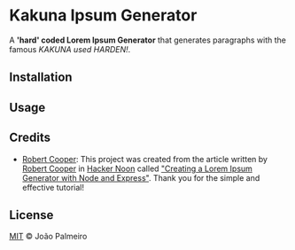 # Kakuna Ipsum Generator
A **'hard' coded Lorem Ipsum Generator** that generates paragraphs with the famous *KAKUNA used HARDEN!*.

## Installation

## Usage

## Credits
- [Robert Cooper](https://github.com/robertcoopercode): 
  This project was created from the article written by [Robert Cooper](https://github.com/robertcoopercode) in [Hacker Noon](https://hackernoon.com/) called ["Creating a Lorem Ipsum Generator with Node and Express"](https://hackernoon.com/creating-a-lorem-ipsum-generator-with-node-and-express-9e1af0b31c86). Thank you for the simple and effective tutorial!

## License
[MIT](https://github.com/joaopalmeiro/Kakuna-Ipsum-Generator/blob/master/LICENSE) © João Palmeiro
